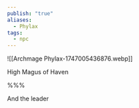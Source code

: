 ```yaml
---
publish: "true"
aliases:
  - Phylax
tags:
  - npc
---
```

![[Archmage Phylax-1747005436876.webp]]

High Magus of Haven

%%%

And the leader
